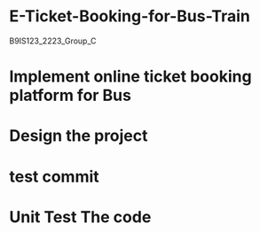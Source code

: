 # E-Ticket-Booking-for-Bus-Train
B9IS123_2223_Group_C

# Implement online ticket booking platform for Bus

# Design the project
# test commit
# Unit Test The code
